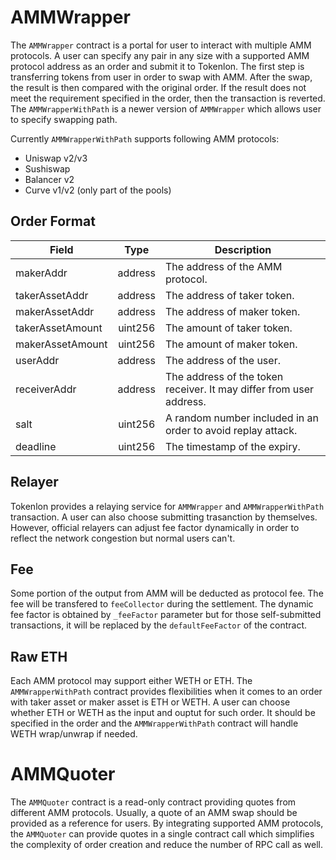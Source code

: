 # AMMWrapper

The `AMMWrapper` contract is a portal for user to interact with multiple AMM protocols. A user can specify any pair in any size with a supported AMM protocol address as an order and submit it to Tokenlon. The first step is transferring tokens from user in order to swap with AMM. After the swap, the result is then compared with the original order. If the result does not meet the requirement specified in the order, then the transaction is reverted. The `AMMWrapperWithPath` is a newer version of `AMMWrapper` which allows user to specify swapping path.

Currently `AMMWrapperWithPath` supports following AMM protocols:

-   Uniswap v2/v3
-   Sushiswap
-   Balancer v2
-   Curve v1/v2 (only part of the pools)

## Order Format

| Field            |  Type   | Description                                                         |
| ---------------- | :-----: | ------------------------------------------------------------------- |
| makerAddr        | address | The address of the AMM protocol.                                    |
| takerAssetAddr   | address | The address of taker token.                                         |
| makerAssetAddr   | address | The address of maker token.                                         |
| takerAssetAmount | uint256 | The amount of taker token.                                          |
| makerAssetAmount | uint256 | The amount of maker token.                                          |
| userAddr         | address | The address of the user.                                            |
| receiverAddr     | address | The address of the token receiver. It may differ from user address. |
| salt             | uint256 | A random number included in an order to avoid replay attack.        |
| deadline         | uint256 | The timestamp of the expiry.                                        |

## Relayer

Tokenlon provides a relaying service for `AMMWrapper` and `AMMWrapperWithPath` transaction. A user can also choose submitting trasanction by themselves. However, official relayers can adjust fee factor dynamically in order to reflect the network congestion but normal users can't.

## Fee

Some portion of the output from AMM will be deducted as protocol fee. The fee will be transfered to `feeCollector` during the settlement. The dynamic fee factor is obtained by `_feeFactor` parameter but for those self-submitted transactions, it will be replaced by the `defaultFeeFactor` of the contract.

## Raw ETH

Each AMM protocol may support either WETH or ETH. The `AMMWrapperWithPath` contract provides flexibilities when it comes to an order with taker asset or maker asset is ETH or WETH. A user can choose whether ETH or WETH as the input and ouptut for such order. It should be specified in the order and the `AMMWrapperWithPath` contract will handle WETH wrap/unwrap if needed.

# AMMQuoter

The `AMMQuoter` contract is a read-only contract providing quotes from different AMM protocols. Usually, a quote of an AMM swap should be provided as a reference for users. By integrating supported AMM protocols, the `AMMQuoter` can provide quotes in a single contract call which simplifies the complexity of order creation and reduce the number of RPC call as well.
